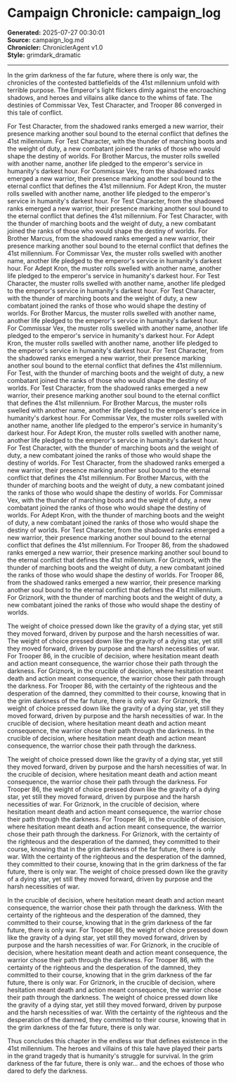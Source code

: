 # Campaign Chronicle: campaign_log

**Generated:** 2025-07-27 00:30:01  
**Source:** campaign_log.md  
**Chronicler:** ChroniclerAgent v1.0  
**Style:** grimdark_dramatic  

---

In the grim darkness of the far future, where there is only war, the chronicles of the contested battlefields of the 41st millennium unfold with terrible purpose. The Emperor's light flickers dimly against the encroaching shadows, and heroes and villains alike dance to the whims of fate. The destinies of Commissar Vex, Test Character, and Trooper 86 converged in this tale of conflict.

For Test Character, from the shadowed ranks emerged a new warrior, their presence marking another soul bound to the eternal conflict that defines the 41st millennium. For Test Character, with the thunder of marching boots and the weight of duty, a new combatant joined the ranks of those who would shape the destiny of worlds. For Brother Marcus, the muster rolls swelled with another name, another life pledged to the emperor's service in humanity's darkest hour. For Commissar Vex, from the shadowed ranks emerged a new warrior, their presence marking another soul bound to the eternal conflict that defines the 41st millennium. For Adept Kron, the muster rolls swelled with another name, another life pledged to the emperor's service in humanity's darkest hour. For Test Character, from the shadowed ranks emerged a new warrior, their presence marking another soul bound to the eternal conflict that defines the 41st millennium. For Test Character, with the thunder of marching boots and the weight of duty, a new combatant joined the ranks of those who would shape the destiny of worlds. For Brother Marcus, from the shadowed ranks emerged a new warrior, their presence marking another soul bound to the eternal conflict that defines the 41st millennium. For Commissar Vex, the muster rolls swelled with another name, another life pledged to the emperor's service in humanity's darkest hour. For Adept Kron, the muster rolls swelled with another name, another life pledged to the emperor's service in humanity's darkest hour. For Test Character, the muster rolls swelled with another name, another life pledged to the emperor's service in humanity's darkest hour. For Test Character, with the thunder of marching boots and the weight of duty, a new combatant joined the ranks of those who would shape the destiny of worlds. For Brother Marcus, the muster rolls swelled with another name, another life pledged to the emperor's service in humanity's darkest hour. For Commissar Vex, the muster rolls swelled with another name, another life pledged to the emperor's service in humanity's darkest hour. For Adept Kron, the muster rolls swelled with another name, another life pledged to the emperor's service in humanity's darkest hour. For Test Character, from the shadowed ranks emerged a new warrior, their presence marking another soul bound to the eternal conflict that defines the 41st millennium. For Test, with the thunder of marching boots and the weight of duty, a new combatant joined the ranks of those who would shape the destiny of worlds. For Test Character, from the shadowed ranks emerged a new warrior, their presence marking another soul bound to the eternal conflict that defines the 41st millennium. For Brother Marcus, the muster rolls swelled with another name, another life pledged to the emperor's service in humanity's darkest hour. For Commissar Vex, the muster rolls swelled with another name, another life pledged to the emperor's service in humanity's darkest hour. For Adept Kron, the muster rolls swelled with another name, another life pledged to the emperor's service in humanity's darkest hour. For Test Character, with the thunder of marching boots and the weight of duty, a new combatant joined the ranks of those who would shape the destiny of worlds. For Test Character, from the shadowed ranks emerged a new warrior, their presence marking another soul bound to the eternal conflict that defines the 41st millennium. For Brother Marcus, with the thunder of marching boots and the weight of duty, a new combatant joined the ranks of those who would shape the destiny of worlds. For Commissar Vex, with the thunder of marching boots and the weight of duty, a new combatant joined the ranks of those who would shape the destiny of worlds. For Adept Kron, with the thunder of marching boots and the weight of duty, a new combatant joined the ranks of those who would shape the destiny of worlds. For Test Character, from the shadowed ranks emerged a new warrior, their presence marking another soul bound to the eternal conflict that defines the 41st millennium. For Trooper 86, from the shadowed ranks emerged a new warrior, their presence marking another soul bound to the eternal conflict that defines the 41st millennium. For Griznork, with the thunder of marching boots and the weight of duty, a new combatant joined the ranks of those who would shape the destiny of worlds. For Trooper 86, from the shadowed ranks emerged a new warrior, their presence marking another soul bound to the eternal conflict that defines the 41st millennium. For Griznork, with the thunder of marching boots and the weight of duty, a new combatant joined the ranks of those who would shape the destiny of worlds. 

The weight of choice pressed down like the gravity of a dying star, yet still they moved forward, driven by purpose and the harsh necessities of war. The weight of choice pressed down like the gravity of a dying star, yet still they moved forward, driven by purpose and the harsh necessities of war. For Trooper 86, in the crucible of decision, where hesitation meant death and action meant consequence, the warrior chose their path through the darkness. For Griznork, in the crucible of decision, where hesitation meant death and action meant consequence, the warrior chose their path through the darkness. For Trooper 86, with the certainty of the righteous and the desperation of the damned, they committed to their course, knowing that in the grim darkness of the far future, there is only war. For Griznork, the weight of choice pressed down like the gravity of a dying star, yet still they moved forward, driven by purpose and the harsh necessities of war. In the crucible of decision, where hesitation meant death and action meant consequence, the warrior chose their path through the darkness. In the crucible of decision, where hesitation meant death and action meant consequence, the warrior chose their path through the darkness. 

The weight of choice pressed down like the gravity of a dying star, yet still they moved forward, driven by purpose and the harsh necessities of war. In the crucible of decision, where hesitation meant death and action meant consequence, the warrior chose their path through the darkness. For Trooper 86, the weight of choice pressed down like the gravity of a dying star, yet still they moved forward, driven by purpose and the harsh necessities of war. For Griznork, in the crucible of decision, where hesitation meant death and action meant consequence, the warrior chose their path through the darkness. For Trooper 86, in the crucible of decision, where hesitation meant death and action meant consequence, the warrior chose their path through the darkness. For Griznork, with the certainty of the righteous and the desperation of the damned, they committed to their course, knowing that in the grim darkness of the far future, there is only war. With the certainty of the righteous and the desperation of the damned, they committed to their course, knowing that in the grim darkness of the far future, there is only war. The weight of choice pressed down like the gravity of a dying star, yet still they moved forward, driven by purpose and the harsh necessities of war. 

In the crucible of decision, where hesitation meant death and action meant consequence, the warrior chose their path through the darkness. With the certainty of the righteous and the desperation of the damned, they committed to their course, knowing that in the grim darkness of the far future, there is only war. For Trooper 86, the weight of choice pressed down like the gravity of a dying star, yet still they moved forward, driven by purpose and the harsh necessities of war. For Griznork, in the crucible of decision, where hesitation meant death and action meant consequence, the warrior chose their path through the darkness. For Trooper 86, with the certainty of the righteous and the desperation of the damned, they committed to their course, knowing that in the grim darkness of the far future, there is only war. For Griznork, in the crucible of decision, where hesitation meant death and action meant consequence, the warrior chose their path through the darkness. The weight of choice pressed down like the gravity of a dying star, yet still they moved forward, driven by purpose and the harsh necessities of war. With the certainty of the righteous and the desperation of the damned, they committed to their course, knowing that in the grim darkness of the far future, there is only war.

Thus concludes this chapter in the endless war that defines existence in the 41st millennium. The heroes and villains of this tale have played their parts in the grand tragedy that is humanity's struggle for survival. In the grim darkness of the far future, there is only war... and the echoes of those who dared to defy the darkness.